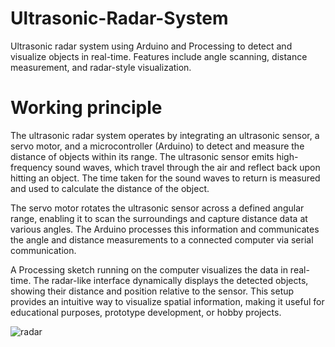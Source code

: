 # Ultrasonic-Radar-System
Ultrasonic radar system using Arduino and Processing to detect and visualize objects in real-time. Features include angle scanning, distance measurement, and radar-style visualization.

# Working principle
The ultrasonic radar system operates by integrating an ultrasonic sensor, a servo motor, and a microcontroller (Arduino) to detect and measure the distance of objects within its range. The ultrasonic sensor emits high-frequency sound waves, which travel through the air and reflect back upon hitting an object. The time taken for the sound waves to return is measured and used to calculate the distance of the object.

The servo motor rotates the ultrasonic sensor across a defined angular range, enabling it to scan the surroundings and capture distance data at various angles. The Arduino processes this information and communicates the angle and distance measurements to a connected computer via serial communication.

A Processing sketch running on the computer visualizes the data in real-time. The radar-like interface dynamically displays the detected objects, showing their distance and position relative to the sensor. This setup provides an intuitive way to visualize spatial information, making it useful for educational purposes, prototype development, or hobby projects.

![radar](https://github.com/user-attachments/assets/686fe4f5-bcfd-42f4-87b7-eb8496014d46)

